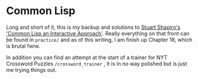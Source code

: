 # Common Lisp

Long and short of it, this is my backup and solutions to [Stuart Shapiro's 'Common Lisp an Interactive Approach'](https://cse.buffalo.edu/~shapiro/Commonlisp/).
Really everything on that front can be found in `practice/` and as of this writing, I am finish up Chapter 18, which is brutal fwiw.

In addition you can find an attempt at the start of a trainer for NYT Crossword Puzzles `/crossword_trainer` , it is in no way polished but is just me trying things out.
